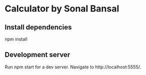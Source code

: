 # Calculator by Sonal Bansal

## Install dependencies 
npm install 


## Development server
  Run npm start  for a dev server. Navigate to http://localhost:5555/.

